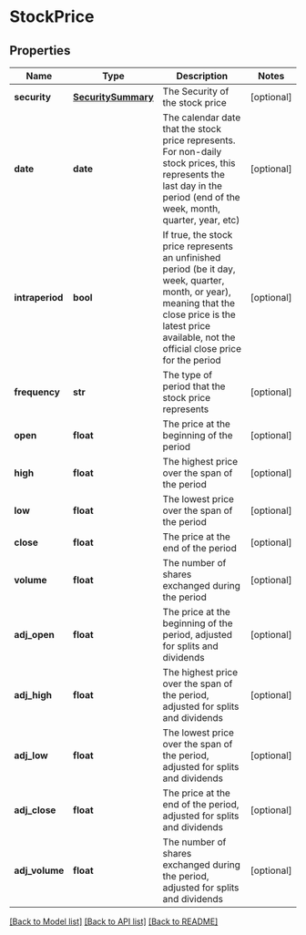 # StockPrice

## Properties
Name | Type | Description | Notes
------------ | ------------- | ------------- | -------------
**security** | [**SecuritySummary**](SecuritySummary.md) | The Security of the stock price | [optional] 
**date** | **date** | The calendar date that the stock price represents. For non-daily stock prices, this represents the last day in the period (end of the week, month, quarter, year, etc) | [optional] 
**intraperiod** | **bool** | If true, the stock price represents an unfinished period (be it day, week, quarter, month, or year), meaning that the close price is the latest price available, not the official close price for the period | [optional] 
**frequency** | **str** | The type of period that the stock price represents | [optional] 
**open** | **float** | The price at the beginning of the period | [optional] 
**high** | **float** | The highest price over the span of the period | [optional] 
**low** | **float** | The lowest price over the span of the period | [optional] 
**close** | **float** | The price at the end of the period | [optional] 
**volume** | **float** | The number of shares exchanged during the period | [optional] 
**adj_open** | **float** | The price at the beginning of the period, adjusted for splits and dividends | [optional] 
**adj_high** | **float** | The highest price over the span of the period, adjusted for splits and dividends | [optional] 
**adj_low** | **float** | The lowest price over the span of the period, adjusted for splits and dividends | [optional] 
**adj_close** | **float** | The price at the end of the period, adjusted for splits and dividends | [optional] 
**adj_volume** | **float** | The number of shares exchanged during the period, adjusted for splits and dividends | [optional] 

[[Back to Model list]](../README.md#documentation-for-models) [[Back to API list]](../README.md#documentation-for-api-endpoints) [[Back to README]](../README.md)


